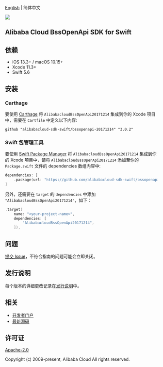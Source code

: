 [English](README.md) | 简体中文

![](https://aliyunsdk-pages.alicdn.com/icons/AlibabaCloud.svg)

## Alibaba Cloud BssOpenApi SDK for Swift

## 依赖

- iOS 13.3+ / macOS 10.15+
- Xcode 11.3+
- Swift 5.6

## 安装

### Carthage

要使用 [Carthage](https://github.com/Carthage/Carthage) 将 `AlibabacloudBssOpenApi20171214` 集成到你的 Xcode 项目中，需要在 `Cartfile` 中定义以下内容:

```ogdl
github "alibabacloud-sdk-swift/bssopenapi-20171214" "3.0.2"
```

### Swift 包管理工具

要使用 [Swift Package Manager](https://swift.org/package-manager/) 将 `AlibabacloudBssOpenApi20171214` 集成到你的 Xcode 项目中，请将 `AlibabacloudBssOpenApi20171214` 添加至你的 `Package.swift` 文件的 dependencies 数组内容中:

```swift
dependencies: [
    .package(url: "https://github.com/alibabacloud-sdk-swift/bssopenapi-20171214.git", from: "3.0.2")
]
```

另外，还需要在 `target` 的 `dependencies` 中添加 `"AlibabacloudBssOpenApi20171214"`，如下：

```swift
.target(
    name: "<your-project-name>",
    dependencies: [
        "AlibabacloudBssOpenApi20171214",
    ]),
```

## 问题

[提交 Issue](https://github.com/alibabacloud-sdk-swift/bssopenapi-20171214/issues/new)，不符合指南的问题可能会立即关闭。

## 发行说明

每个版本的详细更改记录在[发行说明](./ChangeLog.txt)中。

## 相关

* [开发者门户](https://next.api.aliyun.com/home)
* [最新源码](https://github.com/alibabacloud-sdk-swift/bssopenapi-20171214)

## 许可证

[Apache-2.0](http://www.apache.org/licenses/LICENSE-2.0)

Copyright (c) 2009-present, Alibaba Cloud All rights reserved.
